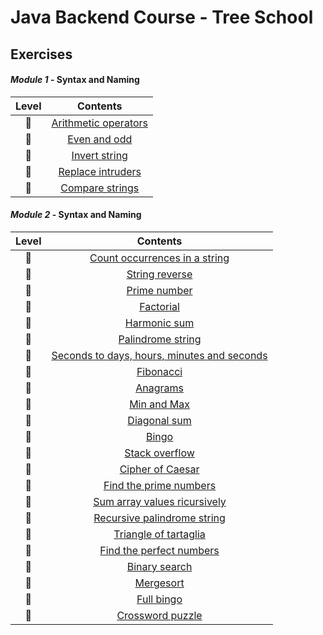 # Java Backend Course - Tree School
## Exercises

#### _Module 1_ - Syntax and Naming

Level | Contents
:---: | :---: |
:kick_scooter: | [Arithmetic operators](Esercizi/)
:kick_scooter: | [Even and odd](Esercizi/EvenOdd)
:kick_scooter: | [Invert string](Esercizi/InvertString)
:kick_scooter: | [Replace intruders](Esercizi/ReplaceIntruders)
:kick_scooter: | [Compare strings](Esercizi/CompareStrings)

#### _Module 2_ - Syntax and Naming

Level | Contents
:---: | :---: |
:kick_scooter: | [Count occurrences in a string](Esercizi/)
:kick_scooter: | [String reverse](Esercizi/)
:kick_scooter: | [Prime number](Esercizi/)
:kick_scooter: | [Factorial](Esercizi/)
:kick_scooter: | [Harmonic sum](Esercizi/)
:kick_scooter: | [Palindrome string](Esercizi/)
:kick_scooter: | [Seconds to days, hours, minutes and seconds](Esercizi/)
:kick_scooter: | [Fibonacci](Esercizi/)
:kick_scooter: | [Anagrams](Esercizi/)
:kick_scooter: | [Min and Max](Esercizi/)
:kick_scooter: | [Diagonal sum](Esercizi/)
:kick_scooter: | [Bingo](Esercizi/)
:kick_scooter: | [Stack overflow](Esercizi/)
:kick_scooter: | [Cipher of Caesar](Esercizi/)
:kick_scooter: | [Find the prime numbers](Esercizi/)
:kick_scooter: | [Sum array values ricursively](Esercizi/)
:kick_scooter: | [Recursive palindrome string](Esercizi/)
:kick_scooter: | [Triangle of tartaglia](Esercizi/)
:kick_scooter: | [Find the perfect numbers](Esercizi/)
:kick_scooter: | [Binary search](Esercizi/)
:kick_scooter: | [Mergesort](Esercizi/)
:kick_scooter: | [Full bingo](Esercizi/)
:kick_scooter: | [Crossword puzzle](Esercizi/)
